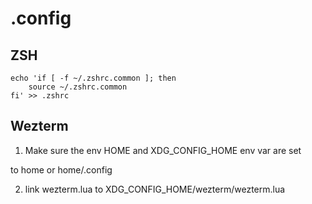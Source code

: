# .config

## ZSH
```
echo 'if [ -f ~/.zshrc.common ]; then
    source ~/.zshrc.common
fi' >> .zshrc
```

## Wezterm

1. Make sure the env HOME and XDG_CONFIG_HOME env var are set

to home or home/.config

2. link wezterm.lua to XDG_CONFIG_HOME/wezterm/wezterm.lua